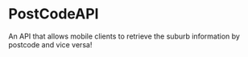 # PostCodeAPI
An API that allows mobile clients to retrieve the suburb information by postcode and vice versa!
